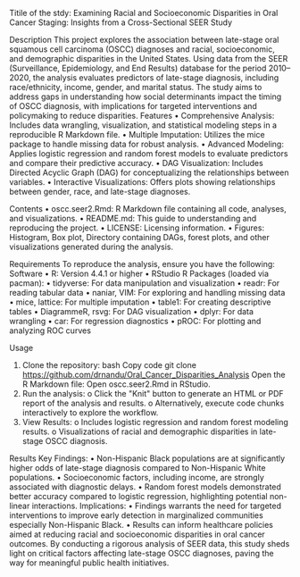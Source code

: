 Titile of the stdy: Examining Racial and Socioeconomic Disparities in Oral Cancer Staging: Insights from a Cross-Sectional SEER Study

Description
This project explores the association between late-stage oral squamous cell carcinoma (OSCC) diagnoses and racial, socioeconomic, and demographic disparities in the United States. Using data from the SEER (Surveillance, Epidemiology, and End Results) database for the period 2010–2020, the analysis evaluates predictors of late-stage diagnosis, including race/ethnicity, income, gender, and marital status. The study aims to address gaps in understanding how social determinants impact the timing of OSCC diagnosis, with implications for targeted interventions and policymaking to reduce disparities.
Features
•	Comprehensive Analysis: Includes data wrangling, visualization, and statistical modeling steps in a reproducible R Markdown file.
•	Multiple Imputation: Utilizes the mice package to handle missing data for robust analysis.
•	Advanced Modeling: Applies logistic regression and random forest models to evaluate predictors and compare their predictive accuracy.
•	DAG Visualization: Includes Directed Acyclic Graph (DAG) for conceptualizing the relationships between variables.
•	Interactive Visualizations: Offers plots showing relationships between gender, race, and late-stage diagnoses.

Contents
•	oscc.seer2.Rmd: R Markdown file containing all code, analyses, and visualizations.
•	README.md: This guide to understanding and reproducing the project.
•	LICENSE: Licensing information.
•	Figures: Histogram, Box plot, Directory containing DAGs, forest plots, and other visualizations generated during the analysis.

Requirements
To reproduce the analysis, ensure you have the following:
Software
•	R: Version 4.4.1 or higher
•	RStudio
R Packages (loaded via pacman):
•	tidyverse: For data manipulation and visualization
•	readr: For reading tabular data
•	naniar, VIM: For exploring and handling missing data
•	mice, lattice: For multiple imputation
•	table1: For creating descriptive tables
•	DiagrammeR, rsvg: For DAG visualization
•	dplyr: For data wrangling
•	car: For regression diagnostics
•	pROC: For plotting and analyzing ROC curves

Usage
1.	Clone the repository:
bash
Copy code
git clone https://github.com/drnandu/Oral_Cancer_Disparities_Analysis 
Open the R Markdown file: Open oscc.seer2.Rmd in RStudio.
2.	Run the analysis:
o	Click the "Knit" button to generate an HTML or PDF report of the analysis and results.
o	Alternatively, execute code chunks interactively to explore the workflow.
3.	View Results:
o	Includes logistic regression and random forest modeling results.
o	Visualizations of racial and demographic disparities in late-stage OSCC diagnosis.

Results
Key Findings:
•	Non-Hispanic Black populations are at significantly higher odds of late-stage diagnosis compared to Non-Hispanic White populations.
•	Socioeconomic factors, including income, are strongly associated with diagnostic delays.
•	Random forest models demonstrated better accuracy compared to logistic regression, highlighting potential non-linear interactions.
Implications:
•	Findings warrants the need for targeted interventions to improve early detection in marginalized communities especially Non-Hispanic Black.
•	Results can inform healthcare policies aimed at reducing racial and socioeconomic disparities in oral cancer outcomes.
By conducting a rigorous analysis of SEER data, this study sheds light on critical factors affecting late-stage OSCC diagnoses, paving the way for meaningful public health initiatives.

